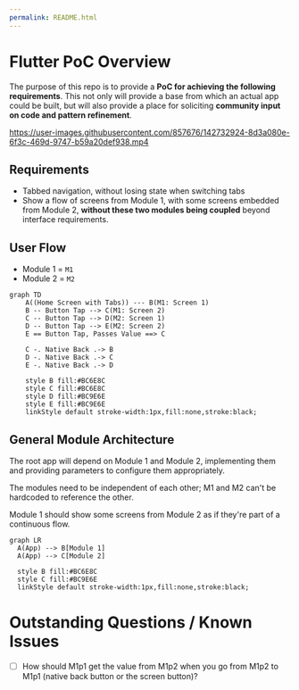 ```yaml
---
permalink: README.html
---
```


# Flutter PoC Overview

The purpose of this repo is to provide a **PoC for achieving the following requirements**. This not only will provide a base from which an actual app could be built, but will also provide a place for soliciting **community input on code and pattern refinement**.

https://user-images.githubusercontent.com/857676/142732924-8d3a080e-6f3c-469d-9747-b59a20def938.mp4

## Requirements
- Tabbed navigation, without losing state when switching tabs
- Show a flow of screens from Module 1, with some screens embedded from Module 2, **without these two modules being coupled** beyond interface requirements.

## User Flow
- Module 1 = `M1`
- Module 2 = `M2`

```mermaid
graph TD
    A((Home Screen with Tabs)) --- B(M1: Screen 1)
    B -- Button Tap --> C(M1: Screen 2)
    C -- Button Tap --> D(M2: Screen 1)
    D -- Button Tap --> E(M2: Screen 2)
    E == Button Tap, Passes Value ==> C

    C -. Native Back .-> B
    D -. Native Back .-> C
    E -. Native Back .-> D

    style B fill:#BC6E8C
    style C fill:#BC6E8C
    style D fill:#BC9E6E
    style E fill:#BC9E6E
    linkStyle default stroke-width:1px,fill:none,stroke:black;
```

## General Module Architecture

The root app will depend on Module 1 and Module 2, implementing them and providing parameters to configure them appropriately.

The modules need to be independent of each other; M1 and M2 can't be hardcoded to reference the other.

Module 1 should show some screens from Module 2 as if they're part of a continuous flow.

```mermaid
graph LR
  A(App) --> B[Module 1]
  A(App) --> C[Module 2]

  style B fill:#BC6E8C
  style C fill:#BC9E6E
  linkStyle default stroke-width:1px,fill:none,stroke:black;

```

# Outstanding Questions / Known Issues

- [ ] How should M1p1 get the value from M1p2 when you go from M1p2 to M1p1 (native back button or the screen button)?


<!-- 
# Github Pages Notes

Local dev: `jekyll build --config _config.yml,_config_local.yml --watch` 

# Flutter Notes

Start: 
-->

